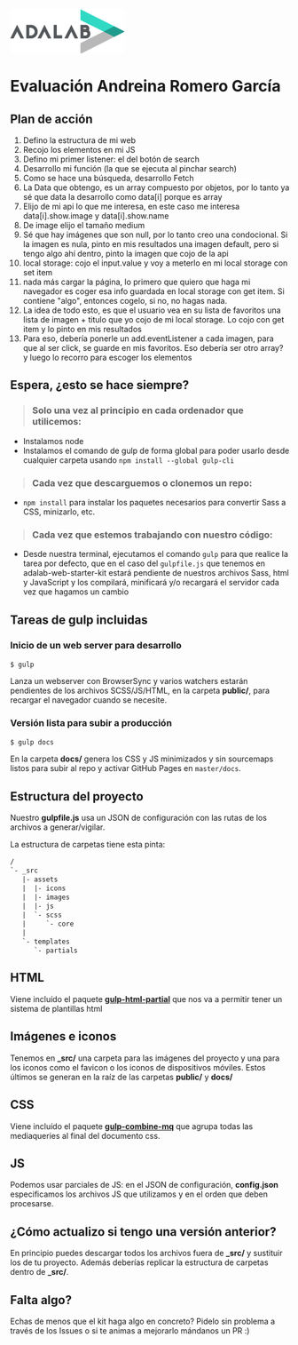 ![Adalab](_src/assets/images/logo-adalab-80px.png)
# Evaluación Andreina Romero García


## Plan de acción
1. Defino  la estructura de mi web
2. Recojo los elementos en mi JS
3. Defino mi primer listener: el del botón de search
4. Desarrollo mi función (la que se ejecuta al pinchar search)
5. Como se hace una búsqueda, desarrollo Fetch
6. La Data que obtengo, es un array compuesto por objetos, por lo tanto ya sé que data la desarrollo como data[i] porque es array
7. Elijo de mi api lo que me interesa, en este caso me interesa data[i].show.image
y data[i].show.name
8. De image elijo el tamaño medium
9. Sé que hay imágenes que son null, por lo tanto creo una condocional. Si la imagen es nula, pinto en mis resultados una imagen default, pero si tengo algo ahí dentro, pinto la imagen que cojo de la api
10. local storage: cojo el input.value y voy a meterlo en mi local storage con set item
11. nada más cargar la página, lo primero que quiero que haga mi navegador es coger esa info guardada en local storage con get item. Si contiene "algo", entonces cogelo, si no, no hagas nada.
12. La idea de todo esto, es que el usuario vea en su lista de favoritos una lista de imagen + titulo que yo cojo de mi local storage. Lo cojo con get item y lo pinto en mis resultados
13. Para eso, debería ponerle un add.eventListener a cada imagen, para que al ser click, se guarde en mis favoritos. Eso debería ser otro array? y luego lo recorro para escoger los elementos


## Espera, ¿esto se hace siempre?
> ### Solo una vez al principio en cada ordenador que utilicemos:
- Instalamos node
- Instalamos el comando de gulp de forma global para poder usarlo desde cualquier carpeta usando `npm install --global gulp-cli`

> ### Cada vez que descarguemos o clonemos un repo:
- `npm install` para instalar los paquetes necesarios para convertir Sass a CSS, minizarlo, etc.

> ### Cada vez que estemos trabajando con nuestro código:
- Desde nuestra terminal, ejecutamos el comando `gulp` para que realice la tarea por defecto, que en el caso del `gulpfile.js` que tenemos en adalab-web-starter-kit estará pendiente de nuestros archivos Sass, html y JavaScript y los compilará, minificará y/o recargará el servidor cada vez que hagamos un cambio

## Tareas de gulp incluidas
### Inicio de un web server para desarrollo
```
$ gulp
```
Lanza un webserver con BrowserSync y varios watchers estarán pendientes de los archivos SCSS/JS/HTML, en la carpeta **public/**, para recargar el navegador cuando se necesite.

### Versión lista para subir a producción
```
$ gulp docs
```
En la carpeta **docs/** genera los CSS y JS minimizados y sin sourcemaps listos para subir al repo y activar GitHub Pages en `master/docs`.


## Estructura del proyecto
Nuestro **gulpfile.js** usa un JSON de configuración con las rutas de los archivos a generar/vigilar.

La estructura de carpetas tiene esta pinta:
```
/
`- _src
   |- assets
   |  |- icons
   |  |- images
   |  |- js
   |  `- scss
   |     `- core
   |
   `- templates
      `- partials

```

## HTML
Viene incluído el paquete [**gulp-html-partial**](https://www.npmjs.com/package/gulp-html-partial) que nos va a permitir tener un sistema de plantillas html

## Imágenes e iconos
Tenemos en **_src/** una carpeta para las imágenes del proyecto y una para los iconos como el favicon o los iconos de dispositivos móviles. Estos últimos se generan en la raíz de las carpetas **public/** y **docs/**

## CSS
Viene incluído el paquete [**gulp-combine-mq**](https://www.npmjs.com/package/gulp-combine-mq) que agrupa todas las mediaqueries al final del documento css.

## JS
Podemos usar parciales de JS: en el JSON de configuración, **config.json** especificamos los archivos JS que utilizamos y en el orden que deben procesarse.

## ¿Cómo actualizo si tengo una versión anterior?
En principio puedes descargar todos los archivos fuera de **_src/** y sustituir los de tu proyecto. Además deberías replicar la estructura de carpetas dentro de **_src/**.

## Falta algo?
Echas de menos que el kit haga algo en concreto? Pidelo sin problema a través de los Issues o si te animas a mejorarlo mándanos un PR :)
